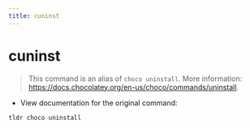 ```yaml
---
title: cuninst
---
```

# cuninst

> This command is an alias of `choco uninstall`.
> More information: <https://docs.chocolatey.org/en-us/choco/commands/uninstall>.

- View documentation for the original command:

`tldr choco uninstall`
